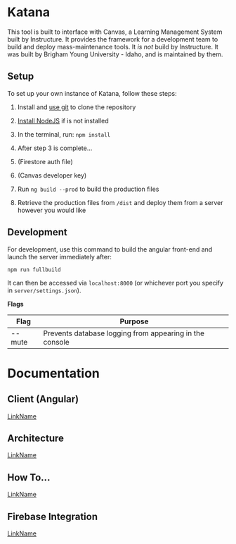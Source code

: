 # Katana

This tool is built to interface with Canvas, a Learning Management System built by Instructure. It provides the framework for a development team to build and deploy mass-maintenance tools. It *is not* build by Instructure. It was built by Brigham Young University - Idaho, and is maintained by them.

## Setup

To set up your own instance of Katana, follow these steps:

1. Install and [use git](https://git-scm.com/book/en/v2/Git-Basics-Getting-a-Git-Repository) to clone the repository

2. [Install NodeJS](https://nodejs.org/en/download/) if is not installed

3. In the terminal, run: `npm install`

4. After step 3 is complete...

5. (Firestore auth file)

6. (Canvas developer key)

7. Run `ng build --prod` to build the production files

8. Retrieve the production files from `/dist` and deploy them from a server however you would like

## Development

For development, use this command to build the angular front-end and launch the server immediately after:

```npm run fullbuild```

It can then be accessed via `localhost:8000` (or whichever port you specify in `server/settings.json`).

**Flags**

| Flag      | Purpose                                                   |
|-----------|-----------------------------------------------------------|
| --mute    | Prevents database logging from appearing in the console   |


# Documentation

## Client (Angular)
<!-- This will need to point to Compodocs when it is set up -->
[LinkName](link) 

## Architecture
[LinkName](link)<br />

## How To...
[LinkName](link)<br />

## Firebase Integration
[LinkName](link)<br />







